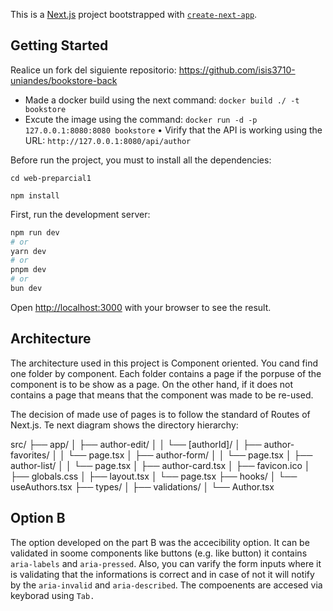 This is a [Next.js](https://nextjs.org) project bootstrapped with [`create-next-app`](https://nextjs.org/docs/app/api-reference/cli/create-next-app).

## Getting Started

Realice	un	fork	del	siguiente	repositorio: https://github.com/isis3710-uniandes/bookstore-back

- Made a docker build using the next command:
  `docker build ./ -t bookstore`
- Excute the image using the command:
  `docker run -d -p 127.0.0.1:8080:8080 bookstore`
  • Virify that the API is working using the URL:
  `http://127.0.0.1:8080/api/author`

Before run the project, you must to install all the dependencies:

`cd web-preparcial1`

`npm install`

First, run the development server:

```bash
npm run dev
# or
yarn dev
# or
pnpm dev
# or
bun dev
```

Open [http://localhost:3000](http://localhost:3000) with your browser to see the result.

<h2>Architecture</h2>

The architecture used in this project is Component oriented. You cand find one folder by component. Each folder contains a page if the porpuse of the component is to be show as a page. On the other hand, if it does not contains a page that means that the component was made to be re-used. 

The decision of made use of pages is to follow the standard of Routes of Next.js. Te next diagram shows the directory hierarchy:

src/
├── app/
│   ├── author-edit/
│   │   └── [authorId]/
│   ├── author-favorites/
│   │   └── page.tsx
│   ├── author-form/
│   │   └── page.tsx
│   ├── author-list/
│   │   └── page.tsx
│   ├── author-card.tsx
│   ├── favicon.ico
│   ├── globals.css
│   ├── layout.tsx
│   └── page.tsx
├── hooks/
│   └── useAuthors.tsx
├── types/
│   ├── validations/
│   └── Author.tsx


## Option B

The option developed on the part B was the accecibility option. It can be validated in soome components like buttons (e.g. like button) it contains `aria-labels` and `aria-pressed`. Also, you can varify the form inputs where it is validating that the informations is correct and in case of not it will notify by the `aria-invalid` and `aria-described`. The compoenents are accesed via keyborad using `Tab.`
